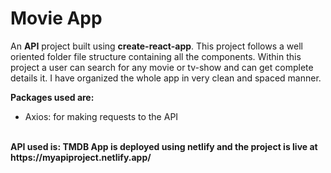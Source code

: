 <h1>Movie App</h1>

<p>An <b>API</b> project built using <b>create-react-app</b>. This project follows a well oriented folder file structure containing all the components.
  Within this project a user can search for any movie or tv-show and can get complete details it.
  I have organized the whole app in very clean and spaced manner.
  
  <br/>
  
 <b>Packages used are:</b>
 <ul>
  <li>Axios: for making requests to the API</li>
</ul>


<br/>

<b>
  API used is: TMDB
</b>

<b>
  App is deployed using netlify and the project is live at https://myapiproject.netlify.app/
</b>
